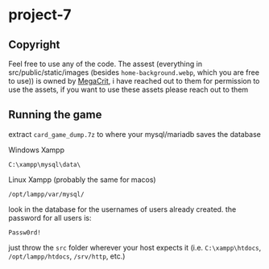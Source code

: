 # project-7

## Copyright

Feel free to use any of the code.
The assest (everything in src/public/static/images (besides `home-background.webp`, which you are free to use)) is owned by [MegaCrit](https://www.megacrit.com/), i have reached out to them for permission to use the assets, if you want to use these assets please reach out to them

## Running the game

extract `card_game_dump.7z` to where your mysql/mariadb saves the database

Windows Xampp
```
C:\xampp\mysql\data\
```

Linux Xampp (probably the same for macos)
```
/opt/lampp/var/mysql/
```

look in the database for the usernames of users already created. the password for all users is:
```
Passw0rd!
```

just throw the `src` folder wherever your host expects it (i.e. `C:\xampp\htdocs`, `/opt/lampp/htdocs`, `/srv/http`, etc.)
